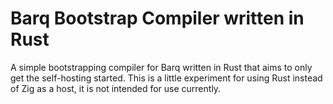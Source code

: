 # Barq Bootstrap Compiler written in Rust

A simple bootstrapping compiler for Barq written in Rust that aims to only get the self-hosting started.
This is a little experiment for using Rust instead of Zig as a host, it is not intended for use currently.
